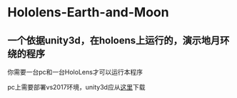 # Hololens-Earth-and-Moon
一个依据unity3d，在holoens上运行的，演示地月环绕的程序
----
你需要一台pc和一台HoloLens才可以运行本程序

pc上需要部署vs2017环境，unity3d应从[这里](https://unity3d.com/cn/get-unity/download)下载
